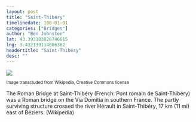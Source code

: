 ```yaml
---
layout: post
title: "Saint-Thibéry"
timelinedate: 100-01-01
categories: ["Bridges"]
author: "Ben Johnston"
lat: 43.393183826746615
lng: 3.432139114006362
headertitle: "Saint-Thibéry"
desc: ""
---
```



<img src="https://upload.wikimedia.org/wikipedia/commons/thumb/6/6e/St-Thibery-Pont-Romain1.JPG/1024px-St-Thibery-Pont-Romain1.JPG"/>
<p style="font-size:0.8em;">Image transcluded from Wikipedia, Creative Commons license</p>

The Roman Bridge at Saint-Thibéry (French: Pont romain de Saint-Thibéry) was a Roman bridge on the Via Domitia in southern France. The partly surviving structure crossed the river Hérault in Saint-Thibéry, 17 km (11 mi) east of Béziers. (Wikipedia)
